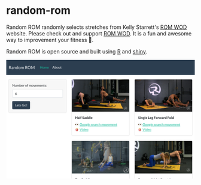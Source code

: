 # random-rom

Random ROM randomly selects stretches from Kelly Starrett's [ROM WOD](https://romwod.com/app/poses) website. Please check out and support [ROM WOD](https://romwod.com). It is a fun and awesome way to improvement your fitness :muscle:.

Random ROM is open source and built using [R](https://www.r-project.org/) and [shiny](https://shiny.rstudio.com/).

![screenshot](static/imgs/random-rom-screenshot.png)
